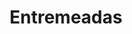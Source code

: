 ---
image: "/assets/uploads/entremeadas-quinta-feira.png"
title: Entremeadas
publish-day: Quinta-Feira
publish: true
price: 450
---